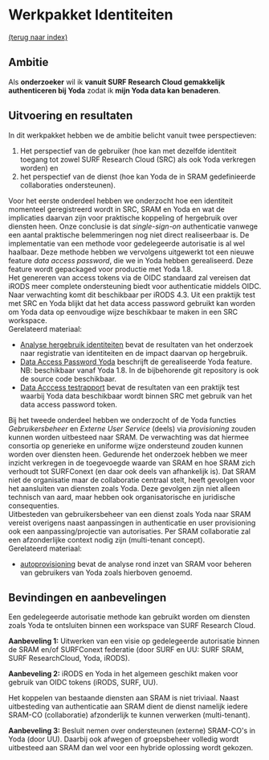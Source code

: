 # Werkpakket Identiteiten
[(terug naar index)](index.md)

## Ambitie
Als **onderzoeker** 
wil ik **vanuit SURF Research Cloud gemakkelijk authenticeren bij Yoda**
zodat ik **mijn Yoda data kan benaderen**.

## Uitvoering en resultaten
In dit werkpakket hebben we de ambitie belicht vanuit twee perspectieven:   
1) Het perspectief van de gebruiker (hoe kan met dezelfde identiteit  
toegang tot zowel SURF Research Cloud (SRC) als ook Yoda verkregen worden) en    
2) het perspectief van de dienst (hoe kan Yoda de in SRAM gedefinieerde 
collaboraties ondersteunen).

Voor het eerste onderdeel hebben we onderzocht hoe een identiteit momenteel geregistreerd
wordt in SRC, SRAM en Yoda en wat de implicaties daarvan zijn voor praktische koppeling of hergebruik
over diensten heen. Onze conclusie is dat *single-sign-on* authenticatie vanwege een aantal praktische 
belemmeringen nog niet direct realiseerbaar is. De implementatie van een methode voor gedelegeerde
autorisatie is al wel haalbaar. Deze methode hebben we vervolgens uitgewerkt tot een nieuwe
feature *data access password*, die we in Yoda hebben gerealiseerd. Deze feature wordt gepackaged
voor productie met Yoda 1.8.  
Het genereren van access tokens via de OIDC standaard zal vereisen dat iRODS meer complete 
ondersteuning biedt voor authenticatie middels OIDC. Naar verwachting komt dit beschikbaar
per iRODS 4.3.
Uit een praktijk test met SRC en Yoda blijkt dat het data access password gebruikt kan worden
om Yoda data op eenvoudige wijze beschikbaar te maken in een SRC workspace.   
Gerelateerd materiaal:
- [Analyse hergebruik identiteiten](w2/w2-Integreren_Yoda_en_SURF_Research_Cloud_identiteiten.pdf)
bevat de resultaten van het onderzoek naar registratie van identiteiten en de impact daarvan
op hergebruik.
- [Data Access Password Yoda](https://utrechtuniversity.github.io/yoda/design/overview/authentication.html)
beschrijft de gerealiseerde Yoda feature. NB: beschikbaar vanaf Yoda 1.8. 
In de bijbehorende git repository is ook de source code beschikbaar. 
- [Data Acccess testrapport](w3/w3-test-mounted-disk-public.pdf) bevat de resultaten van een praktijk
test waarbij Yoda data beschikbaar wordt binnen SRC met gebruik van het data access password token.


Bij het tweede onderdeel hebben we onderzocht of de Yoda functies *Gebruikersbeheer* en 
*Externe User Service* (deels) via *provisioning* zouden kunnen worden uitbesteed naar SRAM. 
De verwachting was dat hiermee consortia op generieke en uniforme wijze ondersteund 
zouden kunnen worden over diensten heen.
Gedurende het onderzoek hebben we meer inzicht verkregen in de toegevoegde waarde van SRAM en hoe SRAM
zich verhoudt tot SURFConext (en daar ook deels van afhankelijk is).
Dat SRAM niet de organisatie maar de collaboratie centraal stelt, heeft gevolgen voor
het aansluiten van diensten zoals Yoda. Deze gevolgen zijn niet alleen technisch van aard, maar
hebben ook organisatorische en juridische consequenties.   
Uitbesteden van gebruikersbeheer van een dienst zoals Yoda naar SRAM vereist overigens naast 
aanpassingen in authenticatie en user provisioning ook een aanpassing/projectie van autorisaties. 
Per SRAM collaboratie zal een afzonderlijke context nodig zijn (multi-tenant concept).   
Gerelateerd materiaal:
- [autoprovisioning](w2/w2-Autoprovisioning_Yoda_SRAM.pdf) bevat de analyse rond inzet van SRAM voor beheren van gebruikers van Yoda zoals hierboven genoemd.

## Bevindingen en aanbevelingen

Een gedelegeerde autorisatie methode 
kan gebruikt worden om diensten zoals Yoda te ontsluiten binnen een workspace
van SURF Research Cloud. 

**Aanbeveling 1:** Uitwerken van een visie op gedelegeerde autorisatie binnen
de SRAM en/of SURFConext federatie
(door SURF en UU: SURF SRAM, SURF ResearchCloud, Yoda, iRODS).

**Aanbeveling 2:** iRODS en Yoda in het algemeen geschikt maken voor gebruik 
van OIDC tokens (iRODS, SURF, UU). 

Het koppelen van bestaande diensten aan SRAM is niet triviaal.
Naast uitbesteding van authenticatie aan SRAM dient de dienst namelijk
iedere SRAM-CO (collaboratie) afzonderlijk te kunnen verwerken (multi-tenant).

**Aanbeveling 3:** Besluit nemen over ondersteunen (externe) SRAM-CO's in Yoda (door UU).
Daarbij ook afwegen of groepsbeheer volledig wordt uitbesteed aan SRAM dan wel 
voor een hybride oplossing wordt gekozen.

